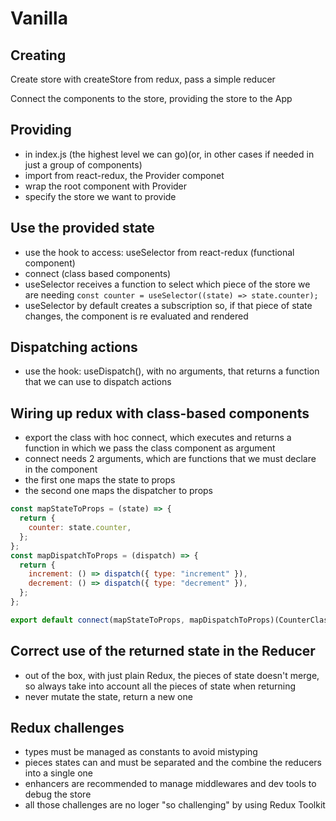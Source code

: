 # Vanilla

## Creating

Create store with createStore from redux, pass a simple reducer

Connect the components to the store, providing the store to the App

## Providing

- in index.js (the highest level we can go)(or, in other cases if needed in just a group of components)
- import from react-redux, the Provider componet
- wrap the root component with Provider
- specify the store we want to provide

## Use the provided state

- use the hook to access: useSelector from react-redux (functional component)
- connect (class based components)
- useSelector receives a function to select which piece of the store we are needing `const counter = useSelector((state) => state.counter);`
- useSelector by default creates a subscription so, if that piece of state changes, the component is re evaluated and rendered

## Dispatching actions

- use the hook: useDispatch(), with no arguments, that returns a function that we can use to dispatch actions

## Wiring up redux with class-based components

- export the class with hoc connect, which executes and returns a function in which we pass the class component as argument
- connect needs 2 arguments, which are functions that we must declare in the component
- the first one maps the state to props
- the second one maps the dispatcher to props

```js
const mapStateToProps = (state) => {
  return {
    counter: state.counter,
  };
};
const mapDispatchToProps = (dispatch) => {
  return {
    increment: () => dispatch({ type: "increment" }),
    decrement: () => dispatch({ type: "decrement" }),
  };
};

export default connect(mapStateToProps, mapDispatchToProps)(CounterClass);
```

## Correct use of the returned state in the Reducer

- out of the box, with just plain Redux, the pieces of state doesn't merge, so always take into account all the pieces of state when returning
- never mutate the state, return a new one

## Redux challenges

- types must be managed as constants to avoid mistyping
- pieces states can and must be separated and the combine the reducers into a single one
- enhancers are recommended to manage middlewares and dev tools to debug the store
- all those challenges are no loger "so challenging" by using Redux Toolkit
